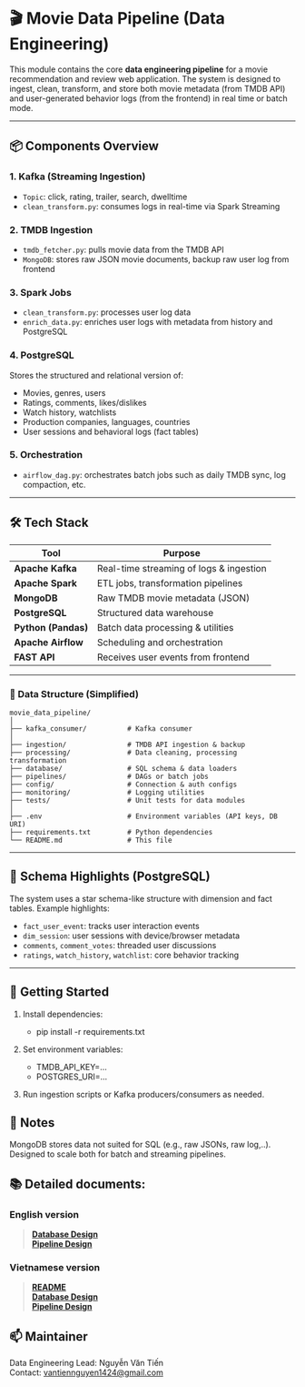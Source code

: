 # 🎬 Movie Data Pipeline (Data Engineering)

This module contains the core **data engineering pipeline** for a movie recommendation and review web application. The system is designed to ingest, clean, transform, and store both movie metadata (from TMDB API) and user-generated behavior logs (from the frontend) in real time or batch mode.

---

## 📦 Components Overview

### 1. **Kafka** (Streaming Ingestion)
- `Topic`: click, rating, trailer, search, dwelltime 
- `clean_transform.py`: consumes logs in real-time via Spark Streaming

### 2. **TMDB Ingestion**
- `tmdb_fetcher.py`: pulls movie data from the TMDB API
- `MongoDB`: stores raw JSON movie documents, backup raw user log from frontend

### 3. **Spark Jobs**
- `clean_transform.py`: processes user log data
- `enrich_data.py`: enriches user logs with metadata from history and PostgreSQL

### 4. **PostgreSQL**
Stores the structured and relational version of:
- Movies, genres, users
- Ratings, comments, likes/dislikes
- Watch history, watchlists
- Production companies, languages, countries
- User sessions and behavioral logs (fact tables)

### 5. **Orchestration**
- `airflow_dag.py`: orchestrates batch jobs such as daily TMDB sync, log compaction, etc.

---

## 🛠 Tech Stack

| Tool        | Purpose                                  |
|-------------|------------------------------------------|
| **Apache Kafka**     | Real-time streaming of logs & ingestion |
| **Apache Spark**     | ETL jobs, transformation pipelines    |
| **MongoDB**          | Raw TMDB movie metadata (JSON)       |
| **PostgreSQL**       | Structured data warehouse             |
| **Python (Pandas)**  | Batch data processing & utilities     |
| **Apache Airflow**   | Scheduling and orchestration          |
| **FAST API**        | Receives user events from frontend    |

---
### 📁 Data Structure (Simplified)

```text
movie_data_pipeline/
│
├── kafka_consumer/          # Kafka consumer 
│
├── ingestion/               # TMDB API ingestion & backup
├── processing/              # Data cleaning, processing transformation
├── database/                # SQL schema & data loaders
├── pipelines/               # DAGs or batch jobs 
├── config/                  # Connection & auth configs
├── monitoring/              # Logging utilities
├── tests/                   # Unit tests for data modules
│
├── .env                     # Environment variables (API keys, DB URI)
├── requirements.txt         # Python dependencies
└── README.md                # This file
```

---

## 🧠 Schema Highlights (PostgreSQL)

The system uses a star schema-like structure with dimension and fact tables. Example highlights:

- `fact_user_event`: tracks user interaction events
- `dim_session`: user sessions with device/browser metadata
- `comments`, `comment_votes`: threaded user discussions
- `ratings`, `watch_history`, `watchlist`: core behavior tracking

---

## 🚀 Getting Started

1. Install dependencies:  
    - pip install -r requirements.txt

2. Set environment variables:  
    - TMDB_API_KEY=...  
    - POSTGRES_URI=...  

3. Run ingestion scripts or Kafka producers/consumers as needed.

## 📌 Notes

MongoDB stores data not suited for SQL (e.g., raw JSONs, raw log,..).  
Designed to scale both for batch and streaming pipelines.  

## 📚 Detailed documents:
### **English version**
> **[Database Design](./docs/Database.md)**  
> **[Pipeline Design](./docs/Design.md)**
### **Vietnamese version**
> **[README](./docs/vietnamese/README_vi.md)**  
> **[Database Design](./docs/vietnamese/Database_vi.md)**  
> **[Pipeline Design](./docs/vietnamese/Design_vi.md)**

## 📫 Maintainer

Data Engineering Lead: Nguyễn Văn Tiến  
Contact: vantiennguyen1424@gmail.com  